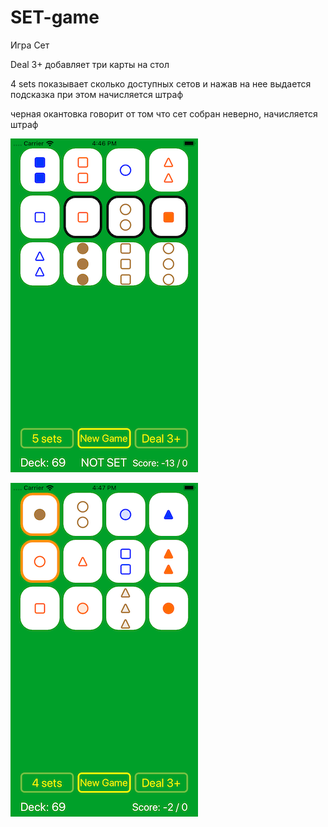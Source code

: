 # SET-game
Игра Сет

Deal 3+ добавляет три карты на стол

4 sets показывает сколько доступных сетов и нажав на нее выдается подсказка при этом начисляется штраф

черная окантовка говорит от том что сет собран неверно, начисляется штраф

![alt tag](https://github.com/Engwar/screenshots/blob/master/sets1.png)

![alt text](https://github.com/Engwar/screenshots/blob/master/sets2.png)
